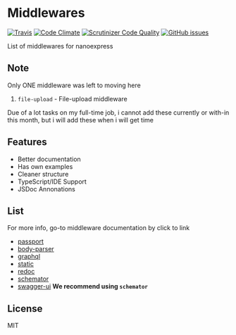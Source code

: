 # Middlewares

[![Travis](https://img.shields.io/travis/nanoexpress/middlewares.svg)](https://github.com/nanoexpress/middlewares)
[![Code Climate](https://codeclimate.com/github/nanoexpress/middlewares/badges/gpa.svg)](https://codeclimate.com/github/nanoexpress/middlewares)
[![Scrutinizer Code Quality](https://scrutinizer-ci.com/g/nanoexpress/middlewares/badges/quality-score.png?b=master)](https://scrutinizer-ci.com/g/nanoexpress/middlewares/?branch=master)
[![GitHub issues](https://img.shields.io/github/issues/nanoexpress/middlewares.svg)](https://github.com/nanoexpress/middlewares/issues)

List of middlewares for nanoexpress

## Note

Only ONE middleware was left to moving here

1. `file-upload` - File-upload middleware

Due of a lot tasks on my full-time job, i cannot add these currently or with-in this month, but i will add these when i will get time

## Features

- Better documentation
- Has own examples
- Cleaner structure
- TypeScript/IDE Support
- JSDoc Annonations

## List

For more info, go-to middleware documentation by click to link

- [passport](./packages/passport)
- [body-parser](./packages/body-parser)
- [graphql](./packages/graphql)
- [static](./packages/static)
- [redoc](./packages/redoc)
- [schemator](./packages/schemator)
- [swagger-ui](./packages/swagger-ui) **We recommend using `schemator`**

## License

MIT
